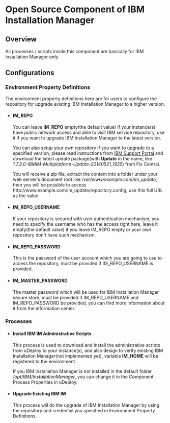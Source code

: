 <h1>Open Source Component of IBM Installation Manager</h1>

<h2>Overview</h2>
<p>All processes / scripts inside this component are basically for IBM Installation Manager only.</p>

<h2>Configurations</h2>

<h3>Environment Property Definitions</h3>
<p>The environment property definitions here are for users to configure the repository for upgrade existing IBM Installation Manager to a higher version.</p>
<ul>
<li>
	<h4>IM_REPO</h4>
	<p>You can leave <strong>IM_REPO</strong> empty(the default value) if your instance(s) have public network access and able to visit IBM service repository, use it if you want to upgrade IBM Installation Manager to the latest version.</p>
	<p>You can also setup your own repository if you want to upgrade to a specified version, please read instructions from <a title="IBM Support Portal" href="http://www-01.ibm.com/support/docview.wss?uid=swg24037254">IBM Support Portal</a> and download the latest update package(with <strong>Update</strong> in the name, like <i>1.7.3.0-IBMIM-Multiplatform-Update-20140521_1925</i>) from Fix Central.</p>
	<p>You will receive a zip file, extract the content into a folder under your web server's document root like <i>/var/www/example.com/im_update</i>, then you will be possible to access http://www.example.com/im_update/repository.config, use this full URL as the value.</p>
</li>
<li>
	<h4>IM_REPO_USERNAME</h4>
	<p>If your repository is secured with user authentication mechanism, you need to specify the username who has the access right here, leave it empty(the default value) if you leave IM_REPO empty or your own repository don't have such mechanism.</p>
</li>
<li>
	<h4>IM_REPO_PASSWORD</h4>
	<p>This is the password of the user account which you are going to use to access the repository, must be provided if IM_REPO_USERNAME is provided.</p>
</li>
<li>
	<h4>IM_MASTER_PASSWORD</h4>
	<p>The master password which will be used for IBM Installation Manager secure store, must be provided if IM_REPO_USERNAME and IM_REPO_PASSWORD be provided, you can find more information about it from the information center.</p>
</li>
</ul>

<h3>Processes</h3>
<ul>
<li>
	<h4>Install IBM IM Administrative Scripts</h4>
	<p>This process is used to download and install the administrative scripts from uDeploy to your instance(s), and also design to verify existing IBM Installation Manager(not implemented yet), variable <strong>IM_HOME</strong> will be registered to the environment.</p>
	<p>If you IBM Installation Manager is not installed in the default folder <i>/opt/IBM/InstallationManager</i>, you can change it in the Component Process Properties in uDeploy.</p>
</li>
<li>
	<h4>Upgrade Existing IBM IM</h4>
	<p>This process will do the upgrade of IBM Installation Manager by using the repository and credential you specified in Environment Property Definitions.<p>
</li>
</ul>
